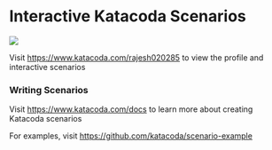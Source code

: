 # Interactive Katacoda Scenarios

[![](http://shields.katacoda.com/katacoda/rajesh020285/count.svg)](https://www.katacoda.com/rajesh020285 "Get your profile on Katacoda.com")

Visit https://www.katacoda.com/rajesh020285 to view the profile and interactive scenarios

### Writing Scenarios
Visit https://www.katacoda.com/docs to learn more about creating Katacoda scenarios

For examples, visit https://github.com/katacoda/scenario-example
